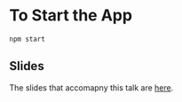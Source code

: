 # To Start the App

`npm start`

## Slides

The slides that accomapny this talk are [here](https://docs.google.com/presentation/d/1rHnLNUxCTgLJWFduGudn09m1C-r0SinjqZu3V2sbj30/edit?usp=sharing).